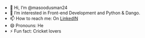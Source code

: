 - 👋 Hi, I’m @masoodusman24
- 👀 I’m interested in Front-end Development and Python & Dango.
- 📫 How to reach me: On [LinkedIN](https://www.linkedin.com/in/usman-masood-developer-designer/)
- 😄 Pronouns: He
- ⚡ Fun fact: Cricket lovers

<!---
masoodusman24/masoodusman24 is a ✨ special ✨ repository because its `README.md` (this file) appears on your GitHub profile.
You can click the Preview link to take a look at your changes.
--->
